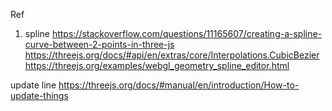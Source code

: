 Ref
1. spline
https://stackoverflow.com/questions/11165607/creating-a-spline-curve-between-2-points-in-three-js
https://threejs.org/docs/#api/en/extras/core/Interpolations.CubicBezier
https://threejs.org/examples/webgl_geometry_spline_editor.html

update line
https://threejs.org/docs/#manual/en/introduction/How-to-update-things
